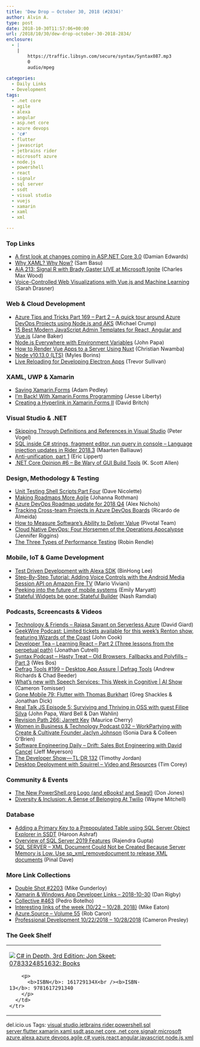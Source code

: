 ```yaml
---
title: 'Dew Drop – October 30, 2018 (#2834)'
author: Alvin A.
type: post
date: 2018-10-30T11:57:06+00:00
url: /2018/10/30/dew-drop-october-30-2018-2834/
enclosure:
  - |
    |
        https://traffic.libsyn.com/secure/syntax/Syntax087.mp3
        0
        audio/mpeg
        
categories:
  - Daily Links
  - Development
tags:
  - .net core
  - agile
  - alexa
  - angular
  - asp.net core
  - azure devops
  - 'c#'
  - flutter
  - javascript
  - jetbrains rider
  - microsoft azure
  - node.js
  - powershell
  - react
  - signalr
  - sql server
  - ssdt
  - visual studio
  - vuejs
  - xamarin
  - xaml
  - xml

---
```

### <a name="top"></a>Top Links

  * <a href="https://blogs.msdn.microsoft.com/webdev/2018/10/29/a-first-look-at-changes-coming-in-asp-net-core-3-0/" target="_blank">A first look at changes coming in ASP.NET Core 3.0</a> (Damian Edwards)
  * <a href="https://www.telerik.com/blogs/why-xaml-why-now" target="_blank">Why XAML? Why Now?</a> (Sam Basu)
  * <a href="https://devchat.tv/adv-in-angular/aia-213-signal-r-with-brady-gaster-live-at-microsoft-ignite/" target="_blank">AiA 213: Signal R with Brady Gaster LIVE at Microsoft Ignite</a> (Charles Max Wood)
  * <a href="https://css-tricks.com/voice-controlled-web-visualizations-with-vue-js-and-machine-learning/" target="_blank">Voice-Controlled Web Visualizations with Vue.js and Machine Learning</a> (Sarah Drasner)



### <a name="web"></a>Web & Cloud Development

  * <a href="https://www.michaelcrump.net/azure-tips-and-tricks169/" target="_blank">Azure Tips and Tricks Part 169 &#8211; Part 2 &#8211; A quick tour around Azure DevOps Projects using Node.js and AKS</a> (Michael Crump)
  * <a href="https://code.tutsplus.com/articles/15-best-modern-javascript-admin-templates-for-your-react-angular-and-vuejs-apps--cms-32099" target="_blank">15 Best Modern JavaScript Admin Templates for React, Angular and Vue.js</a> (Jane Baker)
  * <a href="https://johnpapa.net/node-js-everywhere-with-environment-variables/" target="_blank">Node.js Everywhere with Environment Variables</a> (John Papa)
  * <a href="https://www.telerik.com/blogs/how-to-render-vue-apps-to-a-server-using-nuxt" target="_blank">How to Render Vue Apps to a Server Using Nuxt</a> (Christian Nwamba)
  * <a href="https://nodejs.org/en/blog/release/v10.13.0" target="_blank">Node v10.13.0 (LTS)</a> (Myles Borins)
  * <a href="https://trevorsullivan.net/2018/10/29/live-reloading-for-developing-electron-apps/" target="_blank">Live Reloading for Developing Electron Apps</a> (Trevor Sullivan)



### <a name="silverlight"></a>XAML, UWP & Xamarin

  * <a href="https://xamarinhelp.com/saving-xamarin-forms/" target="_blank">Saving Xamarin.Forms</a> (Adam Pedley)
  * <a href="http://feedproxy.google.com/~r/JesseLiberty-SilverlightGeek/~3/5JVkxz3dxGo/" target="_blank">I’m Back! With Xamarin.Forms Programming</a> (Jesse Liberty)
  * <a href="http://www.davidbritch.com/2018/10/creating-hyperlink-in-xamarinforms-ii.html" target="_blank">Creating a Hyperlink in Xamarin.Forms II</a> (David Britch)



### <a name="dotnet"></a>Visual Studio & .NET

  * <a href="https://visualstudiomagazine.com/blogs/tool-tracker/2018/10/skipping-through-definitions.aspx" target="_blank">Skipping Through Definitions and References in Visual Studio</a> (Peter Vogel)
  * <a href="https://blog.jetbrains.com/dotnet/2018/10/29/sql-inside-c-strings-fragment-editor-run-query-console-language-injection-updates-rider-2018-3/" target="_blank">SQL inside C# strings, fragment editor, run query in console – Language injection updates in Rider 2018.3</a> (Maarten Balliauw)
  * <a href="https://ericlippert.com/2018/10/29/anti-unification-part-1/" target="_blank">Anti-unification, part 1</a> (Eric Lippert)
  * <a href="http://odetocode.com/blogs/scott/archive/2018/10/29/net-core-opinion-6-ndash-be-wary-of-gui.aspx" target="_blank">.NET Core Opinion #6 &#8211; Be Wary of GUI Build Tools</a> (K. Scott Allen)



### <a name="design"></a>Design, Methodology & Testing

  * <a href="http://feedproxy.google.com/~r/LeadingAgile/~3/Wqr6Ygt8Q5w/" target="_blank">Unit Testing Shell Scripts:Part Four</a> (Dave Nicolette)
  * <a href="http://feedproxy.google.com/~r/ManagingProductDevelopment/~3/LJRKgFyek58/" target="_blank">Making Roadmaps More Agile</a> (Johanna Rothman)
  * <a href="https://blogs.msdn.microsoft.com/devops/2018/10/29/azure-devops-roadmap-update-for-2018-q4/" target="_blank">Azure DevOps Roadmap update for 2018 Q4</a> (Alex Nichols)
  * <a href="https://blogs.msdn.microsoft.com/premier_developer/2018/10/29/tracking-cross-team-projects-in-azure-devops-boards/" target="_blank">Tracking Cross-team Projects in Azure DevOps Boards</a> (Ricardo de Almeida)
  * <a href="https://content.pivotal.io/home-page/how-to-measure-software-s-ability-to-deliver-value" target="_blank">How to Measure Software’s Ability to Deliver Value</a> (Pivotal Team)
  * <a href="https://thenewstack.io/cloud-native-devops-four-horsemen-of-the-operations-apocalypse/" target="_blank">Cloud Native DevOps: Four Horsemen of the Operations Apocalypse</a> (Jennifer Riggins)
  * <a href="https://csswizardry.com/2018/10/three-types-of-performance-testing/" target="_blank">The Three Types of Performance Testing</a> (Robin Rendle)



### <a name="mobile"></a>Mobile, IoT & Game Development

  * <a href="https://hackernoon.com/test-driven-development-with-alexa-sdk-777f6b5e5486?source=rss----3a8144eabfe3---4" target="_blank">Test Driven Development with Alexa SDK</a> (BinHong Lee)
  * <a href="https://developer.amazon.com:443/blogs/appstore/post/d5c274e3-cbbf-4c6a-816d-816438739489/step-by-step-tutorial-adding-voice-controls-with-the-android-media-session-api-on-amazon-fire-tv" target="_blank">Step-By-Step Tutorial: Adding Voice Controls with the Android Media Session API on Amazon Fire TV</a> (Mario Viviani)
  * <a href="https://www.microsoft.com/en-us/research/blog/peeking-into-the-future-of-mobile-systems/" target="_blank">Peeking into the future of mobile systems</a> (Emily Maryatt)
  * <a href="https://medium.com/flutter-community/stateful-widgets-be-gone-stateful-builder-a67f139725a0?source=rss----86fb29d7cc6a---4" target="_blank">Stateful Widgets be gone: Stateful Builder</a> (Nash Ramdial)



### <a name="podcasts"></a>Podcasts, Screencasts & Videos

  * <a href="http://DavidGiard.com/2018/10/29/RajasaSavantOnServerlessAzure.aspx" target="_blank">Technology & Friends &#8211; Rajasa Savant on Serverless Azure</a> (David Giard)
  * <a href="https://www.geekwire.com/2018/geekwire-podcast-limited-tickets-available-weeks-renton-show-featuring-wizards-coast/" target="_blank">GeekWire Podcast: Limited tickets available for this week’s Renton show, featuring Wizards of the Coast</a> (John Cook)
  * <a href="http://developertea.simplecast.fm/fb3b8e6c" target="_blank">Developer Tea &#8211; Learning React &#8211; Part 2 (Three lessons from the perpetual path)</a> (Jonathan Cutrell)
  * <a href="https://traffic.libsyn.com/secure/syntax/Syntax087.mp3" target="_blank">Syntax Podcast &#8211; Hasty Treat &#8211; Old Browsers, Fallbacks and Polyfills &#8211; Part 3</a> (Wes Bos)
  * <a href="https://channel9.msdn.com/Shows/Defrag-Tools/Defrag-Tools-199-Desktop-App-Assure?WT.mc_id=DX_MVP4025064" target="_blank">Defrag Tools #199 &#8211; Desktop App Assure | Defrag Tools</a> (Andrew Richards & Chad Beeder)
  * <a href="https://channel9.msdn.com/Shows/AI-Show/Whats-new-with-Speech-Services-This-Week-in-Cognitive?WT.mc_id=DX_MVP4025064" target="_blank">What’s new with Speech Services: This Week in Cognitive | AI Show</a> (Cameron Tomisser)
  * <a href="https://tracking.feedpress.it/link/8084/10683233" target="_blank">Gone Mobile 79: Flutter with Thomas Burkhart</a> (Greg Shackles & Jonathan Dick)
  * <a href="http://www.realtalkjs.com/e233e8f7" target="_blank">Real Talk JS Episode 5: Surviving and Thriving in OSS with guest Filipe Silva</a> (John Papa, Ward Bell & Dan Wahlin)
  * <a href="http://revisionpath.simplecast.fm/jarrett-key" target="_blank">Revision Path 266: Jarrett Key</a> (Maurice Cherry)
  * <a href="http://womeninbizandtech.mpsn.libsynpro.com/032-workpartying-with-create-cultivate-founder-jaclyn-johnson" target="_blank">Women in Business & Technology Podcast 032 &#8211; WorkPartying with Create & Cultivate Founder Jaclyn Johnson</a> (Sonia Dara & Colleen O&#8217;Brien)
  * <a href="https://softwareengineeringdaily.com/2018/10/30/drift-sales-bot-engineering-with-david-cancel/" target="_blank">Software Engineering Daily &#8211; Drift: Sales Bot Engineering with David Cancel</a> (Jeff Meyerson)
  * <a href="https://medium.com/google-developers/the-developer-show-tl-dr-132-26c8c68c8505?source=rss----2e5ce7f173a5---4" target="_blank">The Developer Show — TL;DR 132</a> (Timothy Jordan)
  * <a href="https://iamtimcorey.com/squirrel-desktop-deploy/" target="_blank">Desktop Deployment with Squirrel – Video and Resources</a> (Tim Corey)



### <a name="events"></a>Community & Events

  * <a href="https://powershell.org/2018/10/the-new-powershell-org-logo-and-ebooks-and-swag/" target="_blank">The New PowerShell.org Logo (and eBooks! and Swag!)</a> (Don Jones)
  * <a href="https://twilioinc.wpengine.com/2018/10/diversity-inclusion-a-sense-of-belonging-at-twilio.html" target="_blank">Diversity & Inclusion: A Sense of Belonging At Twilio</a> (Wayne Mitchell)



### <a name="sql"></a>Database

  * <a href="http://feedproxy.google.com/~r/MSSQLTips-LatestSqlServerTips/~3/HiAb-Awui-Q/tip.asp" target="_blank">Adding a Primary Key to a Prepopulated Table using SQL Server Object Explorer in SSDT</a> (Haroon Ashraf)
  * <a href="http://feedproxy.google.com/~r/MSSQLTips-LatestSqlServerTips/~3/MfXta-whdhE/tip.asp" target="_blank">Overview of SQL Server 2019 Features</a> (Rajendra Gupta)
  * <a href="https://blog.sqlauthority.com/2018/10/30/sql-server-xml-document-could-not-be-created-because-server-memory-is-low-use-sp_xml_removedocument-to-release-xml-documents/" target="_blank">SQL SERVER – XML Document Could Not be Created Because Server Memory is Low. Use sp_xml_removedocument to release XML documents</a> (Pinal Dave)



### <a name="links"></a>More Link Collections

  * <a href="https://afreshcup.com/home/2018/10/30/double-shot-2203.html" target="_blank">Double Shot #2203</a> (Mike Gunderloy)
  * <a href="https://links.danrigby.com/2018/10/app-developer-links-2018-10-30/" target="_blank">Xamarin & Windows App Developer Links &#8211; 2018-10-30</a> (Dan Rigby)
  * <a href="http://feedproxy.google.com/~r/tympanus/~3/fIBCffXI7y0/" target="_blank">Collective #463</a> (Pedro Botelho)
  * <a href="https://samestuffdifferentday.com/2018/10/29/interesting-links-of-the-week-10-22-10-28-2018/" target="_blank">Interesting links of the week (10/22 – 10/28, 2018)</a> (Mike Eaton)
  * <a href="https://azure.microsoft.com/blog/azure-source-volume-55/" target="_blank">Azure.Source &#8211; Volume 55</a> (Rob Caron)
  * <a href="http://blog.thesoftwarementor.com/2018/10/29/professional-development-10-22-2018-10-28-2018/" target="_blank">Professional Development 10/22/2018 – 10/28/2018</a> (Cameron Presley)



### <a name="shelf"></a>The Geek Shelf

<div class="wlWriterEditableSmartContent" id="scid:7dc1bd33-94bd-46fd-a20b-0131235bcd47:196d2216-029d-4142-9498-39ae7c78f7d6" style="margin: 0px; padding: 0px; float: none; display: inline;">
  <table cellspacing="0" cellpadding="2" width="400" border="0" unselectable="on">
    <tr>
      <td valign="top" width="400">
        <p>
          <a title="C# in Depth, 3rd Edition: Jon Skeet: 0783324851632: Books" href="https://www.amazon.com/exec/obidos/ASIN/161729134X/amavin-20"><img data-recalc-dims="1" decoding="async" src="https://i0.wp.com/images-na.ssl-images-amazon.com/images/I/41prHleW6NL._AC_US218_.jpg?w=660&#038;ssl=1" border="0" align="left" style="float:left" />C# in Depth, 3rd Edition: Jon Skeet: 0783324851632: Books</a>
        </p>
        
        <p>
          <b>ISBN</b>: 161729134X<br /><b>ISBN-13</b>: 9781617291340
        </p>
      </td>
    </tr>
  </table>
</div>



<div class="wlWriterEditableSmartContent" id="scid:77ECF5F8-D252-44F5-B4EB-D463C5396A79:19059171-41d8-4c4c-994a-0a541e20280c" style="margin: 0px; padding: 0px; float: none; display: inline;">
  del.icio.us Tags: <a href="http://del.icio.us/popular/visual+studio" rel="tag">visual studio</a>,<a href="http://del.icio.us/popular/jetbrains+rider" rel="tag">jetbrains rider</a>,<a href="http://del.icio.us/popular/powershell" rel="tag">powershell</a>,<a href="http://del.icio.us/popular/sql+server" rel="tag">sql server</a>,<a href="http://del.icio.us/popular/flutter" rel="tag">flutter</a>,<a href="http://del.icio.us/popular/xamarin" rel="tag">xamarin</a>,<a href="http://del.icio.us/popular/xaml" rel="tag">xaml</a>,<a href="http://del.icio.us/popular/ssdt" rel="tag">ssdt</a>,<a href="http://del.icio.us/popular/asp.net+core" rel="tag">asp.net core</a>,<a href="http://del.icio.us/popular/.net+core" rel="tag">.net core</a>,<a href="http://del.icio.us/popular/signalr" rel="tag">signalr</a>,<a href="http://del.icio.us/popular/microsoft+azure" rel="tag">microsoft azure</a>,<a href="http://del.icio.us/popular/alexa" rel="tag">alexa</a>,<a href="http://del.icio.us/popular/azure+devops" rel="tag">azure devops</a>,<a href="http://del.icio.us/popular/agile" rel="tag">agile</a>,<a href="http://del.icio.us/popular/c%23" rel="tag">c#</a>,<a href="http://del.icio.us/popular/vuejs" rel="tag">vuejs</a>,<a href="http://del.icio.us/popular/react" rel="tag">react</a>,<a href="http://del.icio.us/popular/angular" rel="tag">angular</a>,<a href="http://del.icio.us/popular/javascript" rel="tag">javascript</a>,<a href="http://del.icio.us/popular/node.js" rel="tag">node.js</a>,<a href="http://del.icio.us/popular/xml" rel="tag">xml</a>
</div>